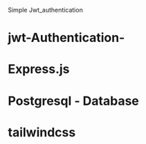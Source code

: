   Simple Jwt_authentication 
 # jwt-Authentication-


# Express.js
# Postgresql - Database

# tailwindcss 
